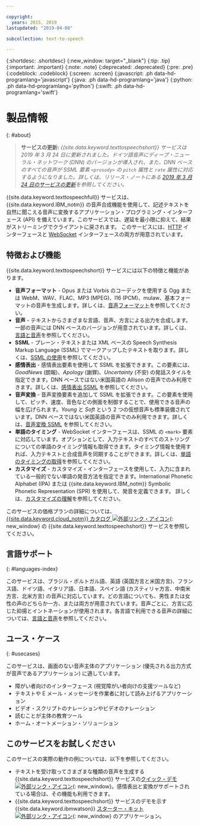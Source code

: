 ```yaml
---

copyright:
  years: 2015, 2019
lastupdated: "2019-04-08"

subcollection: text-to-speech

---
```


{:shortdesc: .shortdesc}
{:new_window: target="_blank"}
{:tip: .tip}
{:important: .important}
{:note: .note}
{:deprecated: .deprecated}
{:pre: .pre}
{:codeblock: .codeblock}
{:screen: .screen}
{:javascript: .ph data-hd-programlang='javascript'}
{:java: .ph data-hd-programlang='java'}
{:python: .ph data-hd-programlang='python'}
{:swift: .ph data-hd-programlang='swift'}

# 製品情報
{: #about}

> **サービスの更新:** *{{site.data.keyword.texttospeechshort}} サービスは 2019 年 3 月 24 日に更新されました。ドイツ語音声にディープ・ニューラル・ネットワーク (DNN) のバージョンが導入され、また、DNN ベースのすべての音声が SSML 要素 `<prosody>` の `pitch` 属性と `rate` 属性に対応するようになりました。詳しくは、リリース・ノートにある [2019 年 3 月 24 日のサービスの更新](/docs/services/text-to-speech/release-notes.html#March2019c)を参照してください。*

{{site.data.keyword.texttospeechfull}} サービスは、{{site.data.keyword.IBM_notm}} の音声合成機能を使用して、記述テキストを自然に聞こえる音声に変換するアプリケーション・プログラミング・インターフェース (API) を備えています。このサービスでは、遅延を最小限に抑えて、結果がストリーミングでクライアントに戻されます。 このサービスには、[HTTP](/docs/services/text-to-speech/http.html) インターフェースと [WebSocket](/docs/services/text-to-speech/websockets.html) インターフェースの両方が用意されています。

## 特徴および機能

{{site.data.keyword.texttospeechshort}} サービスには以下の特徴と機能があります。

-   **音声フォーマット** - Opus または Vorbis のコーデックを使用する Ogg または WebM、WAV、FLAC、MP3 (MPEG)、l16 (PCM)、mulaw、基本フォーマットの音声を生成します。詳しくは、[音声フォーマット](/docs/services/text-to-speech/audio-formats.html)を参照してください。
-   **音声** - テキストからさまざまな言語、音声、方言による出力を合成します。一部の音声には DNN ベースのバージョンが用意されています。詳しくは、[言語と音声](/docs/services/text-to-speech/voices.html)を参照してください。
-   **SSML** - プレーン・テキストまたは XML ベースの Speech Synthesis Markup Language (SSML) でマークアップしたテキストを取ります。詳しくは、[SSML の使用](/docs/services/text-to-speech/SSML.html)を参照してください。
-   **感情表出** - 感情表出要素を使用して SSML を拡張できます。この要素には、*GoodNews* (朗報)、*Apology* (謝罪)、*Uncertainty* (不安) の発話スタイルを指定できます。DNN ベースではない米国英語の Allison の音声でのみ利用できます。詳しくは、[感情表出 SSML](/docs/services/text-to-speech/SSML-expressive.html) を参照してください。
-   **音声変換** - 音声変換要素を追加して SSML を拡張できます。この要素を使用して、ピッチ、速度、音色などの側面を制御することで、使用できる音声の幅を広げられます。*Young* と *Soft* という 2 つの仮想音声も標準装備されています。DNN ベースではない米国英語の音声でのみ利用できます。詳しくは、[音声変換 SSML](/docs/services/text-to-speech/SSML-transformation.html) を参照してください。
-   **単語のタイミング** - WebSocket インターフェースは、SSML の `<mark>` 要素に対応しています。オプションとして、入力テキストのすべてのストリングについての単語のタイミング情報も取得できます。タイミング情報を使用すれば、入力テキストと合成音声を同期することができます。詳しくは、[単語のタイミングの取得](/docs/services/text-to-speech/word-timing.html)を参照してください。
-   **カスタマイズ** - カスタマイズ・インターフェースを使用して、入力に含まれている一般的でない単語の発音方法を指定できます。International Phonetic Alphabet (IPA) または {{site.data.keyword.IBM_notm}} Symbolic Phonetic Representation (SPR) を使用して、発音を定義できます。 詳しくは、[カスタマイズの理解](/docs/services/text-to-speech/custom-intro.html)を参照してください。

このサービスの価格プランの詳細については、[{{site.data.keyword.cloud_notm}} カタログ ![外部リンク・アイコン](../../icons/launch-glyph.svg "外部リンク・アイコン")](https://{DomainName}/catalog/services/text-to-speech){: new_window} の {{site.data.keyword.texttospeechshort}} サービスを参照してください。

## 言語サポート
{: #languages-index}

このサービスは、ブラジル・ポルトガル語、英語 (英国方言と米国方言)、フランス語、ドイツ語、イタリア語、日本語、スペイン語 (カスティリャ方言、中南米方言、北米方言) の音声に対応しています。どの言語についても、男性または女性の声のどちらか一方、または両方が用意されています。音声ごとに、方言に応じた抑揚とイントネーションが使用されます。各言語で利用できる音声の詳細については、[言語と音声](/docs/services/text-to-speech/voices.html)を参照してください。

## ユース・ケース
{: #usecases}

このサービスは、画面のない音声主体のアプリケーション (優先される出力方式が音声であるアプリケーション) に適しています。

-   障がい者向けのインターフェース (視覚障がい者向けの支援ツールなど)
-   テキストや E メール・メッセージを作業者に対して読み上げるアプリケーション
-   ビデオ・スクリプトのナレーションやビデオのナレーション
-   読むことが主体の教育ツール
-   ホーム・オートメーション・ソリューション

## このサービスをお試しください

このサービスの実際の動作の例については、以下を参照してください。

-   テキストを受け取ってさまざまな種類の音声を生成する {{site.data.keyword.texttospeechshort}} サービスの[クイック・デモ ![外部リンク・アイコン](../../icons/launch-glyph.svg "外部リンク・アイコン")](https://text-to-speech-demo.ng.bluemix.net/){: new_window}。感情表出と変換がサポートされている場合は、その機能も利用できます。
-   {{site.data.keyword.texttospeechshort}} サービスのデモを示す{{site.data.keyword.ibmwatson}} [スターター・キット ![外部リンク・アイコン](../../icons/launch-glyph.svg "外部リンク・アイコン")](http://www.ibm.com/watson/developercloud/starter-kits.html){: new_window} のアプリケーション。
